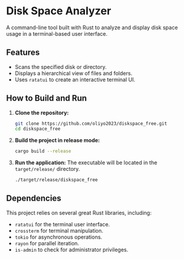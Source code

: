 # Disk Space Analyzer

A command-line tool built with Rust to analyze and display disk space usage in a terminal-based user interface.

## Features

- Scans the specified disk or directory.
- Displays a hierarchical view of files and folders.
- Uses `ratatui` to create an interactive terminal UI.

## How to Build and Run

1.  **Clone the repository:**
    ```sh
    git clone https://github.com/oliyo2023/diskspace_free.git
    cd diskspace_free
    ```

2.  **Build the project in release mode:**
    ```sh
    cargo build --release
    ```

3.  **Run the application:**
    The executable will be located in the `target/release/` directory.
    ```sh
    ./target/release/diskspace_free
    ```

## Dependencies

This project relies on several great Rust libraries, including:
- `ratatui` for the terminal user interface.
- `crossterm` for terminal manipulation.
- `tokio` for asynchronous operations.
- `rayon` for parallel iteration.
- `is-admin` to check for administrator privileges.

